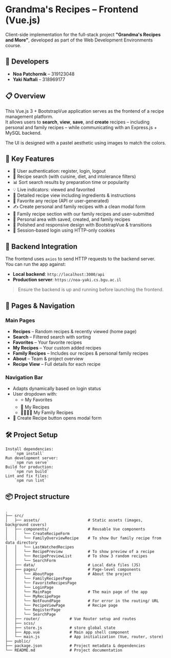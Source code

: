 # Grandma's Recipes – Frontend (Vue.js)

Client-side implementation for the full-stack project **"Grandma's Recipes and More"**, developed as part of the Web Development Environments course.

## 👥 Developers

- **Noa Patchornik** – 319123048  
- **Yaki Naftali** – 318969177

## 📋 Overview

This Vue.js 3 + BootstrapVue application serves as the frontend of a recipe management platform.  
It allows users to **search**, **view**, **save**, and **create** recipes – including personal and family recipes – while communicating with an Express.js + MySQL backend.

The UI is designed with a pastel aesthetic using images to match the colors.

## 🎯 Key Features

- 🔐 User authentication: register, login, logout
- 🔎 Recipe search (with cuisine, diet, and intolerance filters)
- 📊 Sort search results by preparation time or popularity
- 💡 Live indicators: viewed and favorited
- 🧾 Detailed recipe view including ingredients & instructions
- 🧡 Favorite any recipe (API or user-generated)
- ✍️ Create personal and family recipes with a clean modal form
- 📜 Family recipe section with our family recipes and user-submitted
- 📂 Personal area with saved, created, and family recipes
- 🎥 Polished and responsive design with BootstrapVue & transitions
- 🍪 Session-based login using HTTP-only cookies

## 🔗 Backend Integration

The frontend uses `axios` to send HTTP requests to the backend server.  
You can run the app against:

- **Local backend**: `http://localhost:3000/api`
- **Production server**: `https://noa-yaki.cs.bgu.ac.il`

> Ensure the backend is up and running before launching the frontend.

## 🧪 Pages & Navigation

### Main Pages

- **Recipes** – Random recipes & recently viewed (home page)
- **Search** – Filtered search with sorting
- **Favorites** – Your favorite recipes
- **My Recipes** – Your custom added recipes
- **Family Recipes** – Includes our recipes & personal family recipes
- **About** – Team & project overview
- **Recipe View** – Full details for each recipe

### Navigation Bar

- Adapts dynamically based on login status
- User dropdown with:
  - ⭐ My Favorites
  - 🧾 My Recipes
  - 👨‍👩‍👧‍👦 My Family Recipes
- 📝 Create Recipe button opens modal form


## 🛠️ Project Setup
```
Install dependencies:
    `npm install`
Run development server:
    `npm run serve`
Build for production:
    `npm run build`
Lint and fix files:
    `npm run lint`
```

## 📦 Project structure
```
.
├── src/
│   ├── assets/                     # Static assets (images, background covers)
│   ├── components/                 # Reusable Vue components
│   │   └── CreateRecipeForm        
│   │   └── FamilyOverviewRecipe    # To show Our family recipe from data directory
│   │   └── LastWatchedRecipes      
│   │   └── RecipePreview           # To show preview of a recipe
│   │   └── RecipePreviewList       # To show 3 random recipes
│   │   └── SearchForm              
│   ├── data/                       # Local data files (JS)
│   ├── pages/                      # Page-level components
│   │   └── AboutPage               # About the project 
│   │   └── FamilyRecipesPage       
│   │   └── FavoriteRecipesPage      
│   │   └── LoginPage
│   │   └── MainPage                # The main page of the app
│   │   └── MyRecipePage        
│   │   └── NotFoundPage            # For error in the routing/ URL
│   │   └── PecipeViewPage          # Recipe page
│   │   └── RegisterPage
│   │   └── SearchPage
│   ├── router/             # Vue Router setup and routes
│   ├── scss/
│   ├── store.js            # store global state
│   ├── App.vue             # Main app shell component
│   └── main.js             # App initialization (Vue, router, store)
├── public/
├── package.json            # Project metadata & dependencies
└── README.md               # Project documentation 
```

